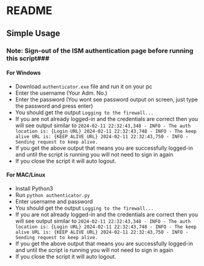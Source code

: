 # README

## Simple Usage

### Note: Sign-out of the ISM authentication page before running this script###

#### For Windows
- Download `authenticator.exe` file and run it on your pc
- Enter the username (Your Adm. No.)
- Enter the password (You wont see password output on screen, just type the password and press enter)
- You should get the output `Logging to the firewall...`
- If you are not already logged-in and the credentials are correct then you will see output similar to
  `2024-02-11 22:32:43,348 - INFO - The auth location is: {Login URL}
2024-02-11 22:32:43,748 - INFO - The keep alive URL is: {KEEP ALIVE URL}
2024-02-11 22:32:43,750 - INFO - Sending request to keep alive.`
- If you get the above output that means you are successfully logged-in and until the script is running you will not need to sign in again
- If you close the script it will auto logout.

#### For MAC/Linux
- Install Python3
- Run ```python authenticator.py```
- Enter username and password
- You should get the output `Logging to the firewall...`
- If you are not already logged-in and the credentials are correct then you will see output similar to
  `2024-02-11 22:32:43,348 - INFO - The auth location is: {Login URL}
2024-02-11 22:32:43,748 - INFO - The keep alive URL is: {KEEP ALIVE URL}
2024-02-11 22:32:43,750 - INFO - Sending request to keep alive.`
- If you get the above output that means you are successfully logged-in and until the script is running you will not need to sign in again
- If you close the script it will auto logout.
